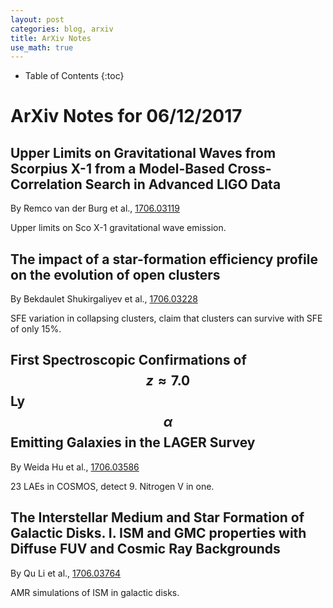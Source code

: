 ```yaml
---
layout: post
categories: blog, arxiv
title: ArXiv Notes
use_math: true
---
```


* Table of Contents
{:toc}


# ArXiv Notes for 06/12/2017

## Upper Limits on Gravitational Waves from Scorpius X-1 from a Model-Based Cross-Correlation Search in Advanced LIGO Data

By Remco van der Burg et al., [1706.03119](https://arxiv.org/abs/1706.03119)

Upper limits on Sco X-1 gravitational wave emission.

## The impact of a star-formation efficiency profile on the evolution of open clusters


By Bekdaulet Shukirgaliyev et al., [1706.03228](https://arxiv.org/abs/1706.03228)

SFE variation in collapsing clusters, claim that clusters can survive with SFE of only 15%.


## First Spectroscopic Confirmations of $$ z \approx 7.0$$ Ly$$ \alpha $$ Emitting Galaxies in the LAGER Survey


By Weida Hu et al., [1706.03586](https://arxiv.org/abs/1706.03586)

23 LAEs in COSMOS, detect 9. Nitrogen V in one.

## The Interstellar Medium and Star Formation of Galactic Disks. I. ISM and GMC properties with Diffuse FUV and Cosmic Ray Backgrounds


By Qu Li et al., [1706.03764](https://arxiv.org/abs/1706.03764)

AMR simulations of ISM in galactic disks.


